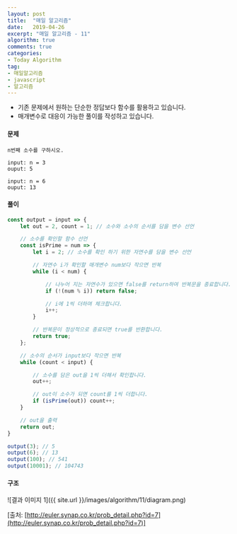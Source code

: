 ```yaml
---
layout: post
title:  "매일 알고리즘"
date:   2019-04-26
excerpt: "매일 알고리즘 - 11"
algorithm: true
comments: true
categories:
- Today Algorithm
tag:
- 매일알고리즘
- javascript
- 알고리즘
---
```


* 기존 문제에서 원하는 단순한 정답보다 함수를 활용하고 있습니다.
* 매개변수로 대응이 가능한 풀이를 작성하고 있습니다.

#### 문제
```
n번째 소수를 구하시오.

input: n = 3
ouput: 5

input: n = 6
ouput: 13
```

#### 풀이
```javascript
const output = input => {
    let out = 2, count = 1; // 소수와 소수의 순서를 담을 변수 선언

    // 소수를 확인할 함수 선언
    const isPrime = num => {
        let i = 2; // 소수를 확인 하기 위한 자연수를 담을 변수 선언

        // 자연수 i가 확인할 매개변수 num보다 작으면 반복
        while (i < num) {

            // 나누어 지는 자연수가 있으면 false를 return하여 반복문을 종료합니다.
            if (!(num % i)) return false;

            // i에 1씩 더하며 체크합니다.
            i++;
        }

        // 반복문이 정상적으로 종료되면 true를 반환합니다.
        return true;
    };

    // 소수의 순서가 input보다 작으면 반복
    while (count < input) {

        // 소수를 담은 out을 1씩 더해서 확인합니다.
        out++;

        // out이 소수가 되면 count를 1씩 더합니다.
        if (isPrime(out)) count++;
    }

    // out을 출력
    return out;
}

output(3); // 5
output(6); // 13
output(100); // 541
output(10001); // 104743
```

#### 구조
![결과 이미지 1]({{ site.url }}/images/algorithm/11/diagram.png)

[출처: [http://euler.synap.co.kr/prob_detail.php?id=7](http://euler.synap.co.kr/prob_detail.php?id=7)]
